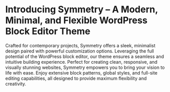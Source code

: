 # Introducing Symmetry – A Modern, Minimal, and Flexible WordPress Block Editor Theme
Crafted for contemporary projects, Symmetry offers a sleek, minimalist design paired with powerful customization options. Leveraging the full potential of the WordPress block editor, our theme ensures a seamless and intuitive building experience. Perfect for creating clean, responsive, and visually stunning websites, Symmetry empowers you to bring your vision to life with ease. Enjoy extensive block patterns, global styles, and full-site editing capabilities, all designed to provide maximum flexibility and creativity.
